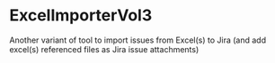 # ExcelImporterVol3
Another variant of tool to import issues from Excel(s) to Jira (and add excel(s) referenced files as Jira issue attachments)
